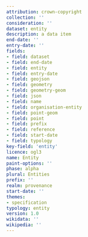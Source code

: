 ```yaml
---
attribution: crown-copyright
collection: ''
consideration: ''
dataset: entity
description: a data item
end-date: ''
entry-date: ''
fields:
- field: dataset
- field: end-date
- field: entity
- field: entry-date
- field: geojson
- field: geometry
- field: geometry-geom
- field: json
- field: name
- field: organisation-entity
- field: point-geom
- field: point
- field: prefix
- field: reference
- field: start-date
- field: typology
key-field: 'entity'
licence: ogl3
name: Entity
paint-options: ''
phase: alpha
plural: Entities
prefix: ''
realm: provenance
start-date: ''
themes:
- specification
typology: entity
version: 1.0
wikidata: ''
wikipedia: ''
---
```

